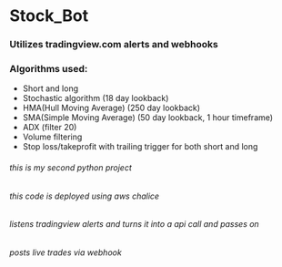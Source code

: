 # Stock_Bot
### Utilizes tradingview.com alerts and webhooks
### Algorithms used:
* Short and long
* Stochastic algorithm (18 day lookback)
* HMA(Hull Moving Average) (250 day lookback)
* SMA(Simple Moving Average) (50 day lookback, 1 hour timeframe)
* ADX (filter 20)
* Volume filtering
* Stop loss/takeprofit with trailing trigger for both short and long
###### this is my second python project
###### this code is deployed using aws chalice
###### listens tradingview alerts and turns it into a api call and passes on
###### posts live trades via webhook
